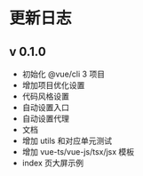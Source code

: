 # 更新日志

## v 0.1.0

- 初始化 @vue/cli 3 项目
- 增加项目优化设置
- 代码风格设置
- 自动设置入口
- 自动设置代理
- 文档
- 增加 utils 和对应单元测试
- 增加 vue-ts/vue-js/tsx/jsx 模板
- index 页大屏示例
